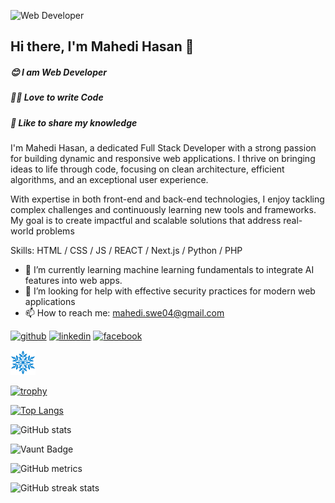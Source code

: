 ![Web Developer](https://media.licdn.com/dms/image/v2/D4E16AQFcL_WQSU7zdg/profile-displaybackgroundimage-shrink_350_1400/profile-displaybackgroundimage-shrink_350_1400/0/1714182697992?e=1756944000&v=beta&t=vmvFGGsCYictnkFCUv9olRAfwexvZZOXOKXWGDf_4QY)

## Hi there, I'm Mahedi Hasan 👋
##### 😊 I am Web Developer
##### 👨‍💻 Love to write Code
##### 🧠 Like to share my knowledge 



I'm Mahedi Hasan, a dedicated Full Stack Developer with a strong passion for building dynamic and responsive web applications. I thrive on bringing ideas to life through code, focusing on clean architecture, efficient algorithms, and an exceptional user experience.

With expertise in both front-end and back-end technologies, I enjoy tackling complex challenges and continuously learning new tools and frameworks. My goal is to create impactful and scalable solutions that address real-world problems

Skills: HTML / CSS / JS / REACT / Next.js / Python / PHP

- 🌱 I’m currently learning machine learning fundamentals to integrate AI features into web apps. 
- 🤔 I’m looking for help with effective security practices for modern web applications  
- 📫 How to reach me: mahedi.swe04@gmail.com 


[<img src='https://cdn.jsdelivr.net/npm/simple-icons@3.0.1/icons/github.svg' alt='github' height='40'>](https://github.com/mahedi0x)  [<img src='https://cdn.jsdelivr.net/npm/simple-icons@3.0.1/icons/linkedin.svg' alt='linkedin' height='40'>](https://www.linkedin.com/in/https://www.linkedin.com/in/mahedi0x//)  [<img src='https://cdn.jsdelivr.net/npm/simple-icons@3.0.1/icons/facebook.svg' alt='facebook' height='40'>](https://www.facebook.com/https://www.facebook.com/mahedi0x)  

<a href='https://archiveprogram.github.com/'><img src='https://raw.githubusercontent.com/acervenky/animated-github-badges/master/assets/acbadge.gif' width='40' height='40'></a> 

[![trophy](https://github-profile-trophy.vercel.app/?username=mahedi0x)](https://github.com/ryo-ma/github-profile-trophy)

[![Top Langs](https://github-readme-stats.vercel.app/api/top-langs/?username=mahedi0x)](https://github.com/anuraghazra/github-readme-stats)

![GitHub stats](https://github-readme-stats.vercel.app/api?username=mahedi0x&show_icons=true&count_private=true)  

![Vaunt Badge](https://api.vaunt.dev/v1/github/entities/mahedi0x/contributions?format=svg&private=true)  

![GitHub metrics](https://metrics.lecoq.io/mahedi0x)  

![GitHub streak stats](https://streak-stats.demolab.com/?user=mahedi0x)  

